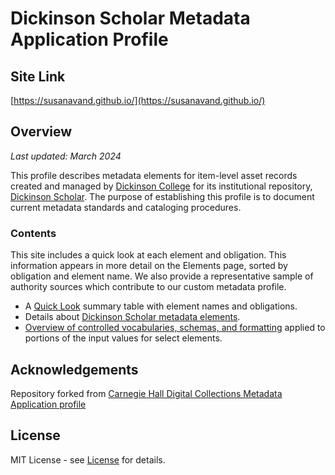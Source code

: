 # Dickinson Scholar Metadata Application Profile

## Site Link

[https://susanavand.github.io/](https://susanavand.github.io/)

## Overview

*Last updated: March 2024*

This profile describes metadata elements for item-level asset records created and managed by [Dickinson College](https://www.dickinson.edu) for its institutional repository, [Dickinson Scholar](https://dickinson.hykucommons.org/). The purpose of establishing this profile is to document current metadata standards and cataloging procedures. 


### Contents

This site includes a quick look at each element and obligation. This information appears in more detail on the Elements page, sorted by obligation and element name. We also provide a representative sample of authority sources which contribute to our custom metadata profile.

- A [Quick Look](/quicklook.md) summary table with element names and obligations.
- Details about [Dickinson Scholar metadata elements](/elements.md).
- [Overview of controlled vocabularies, schemas, and formatting](/controlledvocabs.md) applied to portions of the input values for select elements.


## Acknowledgements

Repository forked from [Carnegie Hall Digital Collections Metadata Application profile](https://github.com/CarnegieHall/digitalcolls-metadataprofile)

## License

MIT License - see [License](/LICENSE.md) for details.
